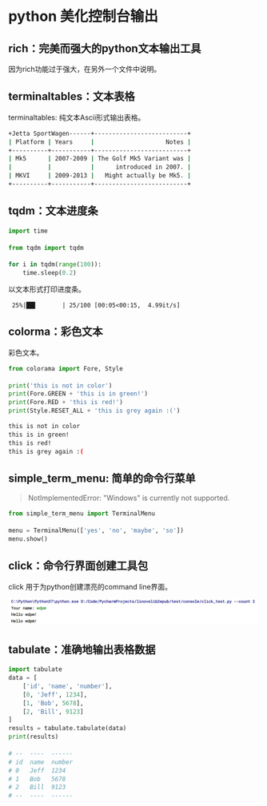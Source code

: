 # python 美化控制台输出



## rich：完美而强大的python文本输出工具

因为rich功能过于强大，在另外一个文件中说明。



## terminaltables：文本表格

terminaltables: 纯文本Ascii形式输出表格。

```bash
+Jetta SportWagen------+--------------------------+
| Platform | Years     |                    Notes |
+----------+-----------+--------------------------+
| Mk5      | 2007-2009 | The Golf Mk5 Variant was |
|          |           |      introduced in 2007. |
| MKVI     | 2009-2013 |   Might actually be Mk5. |
+----------+-----------+--------------------------+
```

## tqdm：文本进度条

```python
import time

from tqdm import tqdm

for i in tqdm(range(100)):
    time.sleep(0.2)
```

以文本形式打印进度条。

```
 25%|██▌       | 25/100 [00:05<00:15,  4.99it/s]
```

## colorma：彩色文本

彩色文本。

```python
from colorama import Fore, Style

print('this is not in color')
print(Fore.GREEN + 'this is in green!')
print(Fore.RED + 'this is red!')
print(Style.RESET_ALL + 'this is grey again :(')
```

```bash
this is not in color
this is in green!
this is red!
this is grey again :(
```



## simple_term_menu: 简单的命令行菜单

> NotImplementedError: "Windows" is currently not supported.

```python
from simple_term_menu import TerminalMenu

menu = TerminalMenu(['yes', 'no', 'maybe', 'so'])
menu.show()
```



## click：命令行界面创建工具包

click 用于为python创建漂亮的command line界面。

![image-20220825150511461](assets/image-20220825150511461.png)



## tabulate：准确地输出表格数据

```py
import tabulate
data = [
    ['id', 'name', 'number'],
    [0, 'Jeff', 1234],
    [1, 'Bob', 5678],
    [2, 'Bill', 9123]
]
results = tabulate.tabulate(data)
print(results)

# --  ----  ------
# id  name  number
# 0   Jeff  1234
# 1   Bob   5678
# 2   Bill  9123
# --  ----  ------
```
